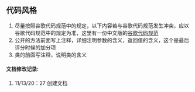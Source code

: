 ## 代码风格
1. 尽量按照谷歌代码规范中的规定，以下内容若与谷歌代码规范发生冲突，应以谷歌代码规范中的规定为准，这里有一份中文版的[谷歌代码规范](https://segmentfault.com/a/1190000002761014)
2. 公开的方法前面写上注释，详细注明参数的含义，返回值的含义，这个是最后评分时候的加分项
3. 类的前面写注释，说明类的含义


#### 文档修改记录:
1. 11/13/20：27  创建文档
